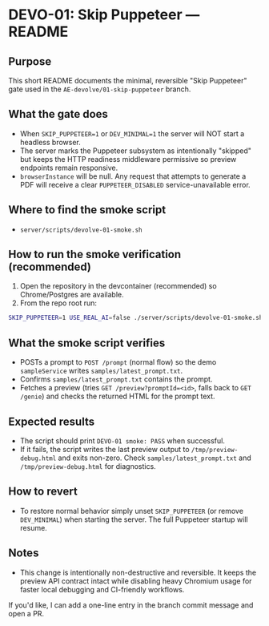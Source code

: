 # DEVO-01: Skip Puppeteer — README

## Purpose

This short README documents the minimal, reversible "Skip Puppeteer" gate used in the `AE-devolve/01-skip-puppeteer` branch.

## What the gate does

- When `SKIP_PUPPETEER=1` or `DEV_MINIMAL=1` the server will NOT start a headless browser.
- The server marks the Puppeteer subsystem as intentionally "skipped" but keeps the HTTP readiness middleware permissive so preview endpoints remain responsive.
- `browserInstance` will be null. Any request that attempts to generate a PDF will receive a clear `PUPPETEER_DISABLED` service-unavailable error.

## Where to find the smoke script

- `server/scripts/devolve-01-smoke.sh`

## How to run the smoke verification (recommended)

1. Open the repository in the devcontainer (recommended) so Chrome/Postgres are available.
2. From the repo root run:

```bash
SKIP_PUPPETEER=1 USE_REAL_AI=false ./server/scripts/devolve-01-smoke.sh
```

## What the smoke script verifies

- POSTs a prompt to `POST /prompt` (normal flow) so the demo `sampleService` writes `samples/latest_prompt.txt`.
- Confirms `samples/latest_prompt.txt` contains the prompt.
- Fetches a preview (tries `GET /preview?promptId=<id>`, falls back to `GET /genie`) and checks the returned HTML for the prompt text.

## Expected results

- The script should print `DEVO-01 smoke: PASS` when successful.
- If it fails, the script writes the last preview output to `/tmp/preview-debug.html` and exits non-zero. Check `samples/latest_prompt.txt` and `/tmp/preview-debug.html` for diagnostics.

## How to revert

- To restore normal behavior simply unset `SKIP_PUPPETEER` (or remove `DEV_MINIMAL`) when starting the server. The full Puppeteer startup will resume.

## Notes

- This change is intentionally non-destructive and reversible. It keeps the preview API contract intact while disabling heavy Chromium usage for faster local debugging and CI-friendly workflows.

If you'd like, I can add a one-line entry in the branch commit message and open a PR.
